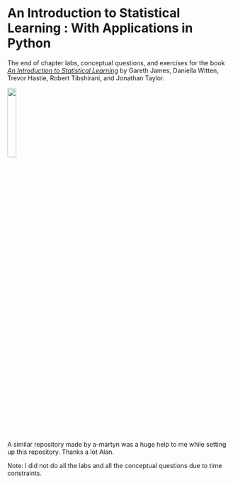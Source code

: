 # An Introduction to Statistical Learning : With Applications in Python

The end of chapter labs, conceptual questions, and exercises for the book [*An Introduction to Statistical Learning*](https://www.statlearning.com/) by Gareth James, Daniella Witten, Trevor Hastie, Robert Tibshirani, and Jonathan Taylor.

<p><img src="https://images-na.ssl-images-amazon.com/images/I/81HYeeBlGmL.jpg" height=20% width=20%></p>

A similar repository made by a-martyn was a huge help to me while setting up this repository. Thanks a lot Alan. 

Note: I did not do all the labs and all the conceptual questions due to time constraints. 
